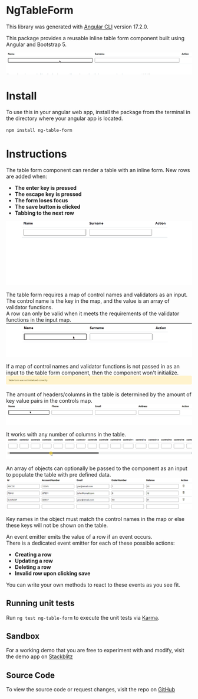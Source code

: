 # NgTableForm

This library was generated with [Angular CLI](https://github.com/angular/angular-cli) version 17.2.0.

This package provides a reusable inline table form component built using Angular and Bootstrap 5.

![a simple example of table form component](https://raw.githubusercontent.com/KyleHennessy/TableFormComponent/main/src/assets/intro.gif)

# Install
To use this in your angular web app, install the package from the terminal in the directory where your angular app is located.

`npm install ng-table-form`

# Instructions

The table form component can render a table with an inline form.
New rows are added when:<br />
<ul>
    <li><strong>The enter key is pressed</strong></li>
    <li><strong>The escape key is pressed</strong></li>
    <li><strong>The form loses focus</strong></li>
    <li><strong>The save button is clicked</strong></li>
    <li><strong>Tabbing to the next row</strong></li>
</ul>

![all different methods of submitting a row](https://raw.githubusercontent.com/KyleHennessy/TableFormComponent/main/src/assets/savemethods.gif)

The table form requires a map of control names and validators as an input.<br />
The control name is the key in the map, and the value is an array of validator functions.<br/>
A row can only be valid when it meets the requirements of the validator functions in the input map.
![invalid row submission](https://raw.githubusercontent.com/KyleHennessy/TableFormComponent/main/src/assets/invalid.gif)

If a map of control names and validator functions is not passed in as an input to the table form component, then the component won't initialize.
![failed to initialize table](https://raw.githubusercontent.com/KyleHennessy/TableFormComponent/main/src/assets/not%20initialized.png)

The amount of headers/columns in the table is determined by the amount of key value pairs in the controls map.
![more columns](https://raw.githubusercontent.com/KyleHennessy/TableFormComponent/main/src/assets/morecontrols.gif)

It works with any number of columns in the table.
![even more controls](https://raw.githubusercontent.com/KyleHennessy/TableFormComponent/main/src/assets/toomanycontrols.gif)

An array of objects can optionally be passed to the component as an input to populate the table with pre defined data.<br/>
![array populated form](https://raw.githubusercontent.com/KyleHennessy/TableFormComponent/main/src/assets/array.png)

Key names in the object must match the control names in the map or else these keys will not be shown on the table.

An event emitter emits the value of a row if an event occurs.<br/>
There is a dedicated event emitter for each of these possible actions:<br/>
<ul>
    <li><strong>Creating a row</strong></li>
    <li><strong>Updating a row</strong></li>
    <li><strong>Deleting a row</strong></li>
    <li><strong>Invalid row upon clicking save</strong></li>
</ul>

You can write your own methods to react to these events as you see fit.<br/>
## Running unit tests

Run `ng test ng-table-form` to execute the unit tests via [Karma](https://karma-runner.github.io).

## Sandbox
For a working demo that you are free to experiment with and modify, visit the demo app on [Stackblitz](https://stackblitz.com/~/github.com/KyleHennessy/TableFormComponent)

## Source Code
To view the source code or request changes, visit the repo on [GitHub](https://github.com/KyleHennessy/TableFormComponent)